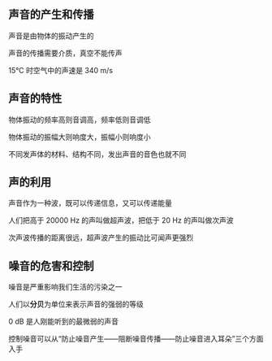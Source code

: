 ## 声音的产生和传播

声音是由物体的振动产生的

声音的传播需要介质，真空不能传声

15℃ 时空气中的声速是 340 m/s

## 声音的特性

物体振动的频率高则音调高，频率低则音调低

物体振动的振幅大则响度大，振幅小则响度小

不同发声体的材料、结构不同，发出声音的音色也就不同

## 声的利用

声音作为一种波，既可以传递信息，又可以传递能量

人们把高于 20000 Hz 的声叫做超声波，把低于 20 Hz 的声叫做次声波

次声波传播的距离很远，超声波产生的振动比可闻声更强烈

## 噪音的危害和控制

噪音是严重影响我们生活的污染之一

人们以**分贝**为单位来表示声音的强弱的等级

0 dB 是人刚能听到的最微弱的声音

控制噪音可以从“防止噪音产生——阻断噪音传播——防止噪音进入耳朵”三个方面入手
